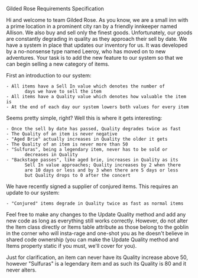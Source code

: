 
   Gilded Rose Requirements Specification


 Hi and welcome to team Gilded Rose. As you know, we are a small inn with
 a prime location in a prominent city ran by a friendly innkeeper named
 Allison. We also buy and sell only the finest goods. Unfortunately, our
 goods are constantly degrading in quality as they approach their sell by
 date. We have a system in place that updates our inventory for us. It
 was developed by a no-nonsense type named Leeroy, who has moved on to
 new adventures. Your task is to add the new feature to our system so that
 we can begin selling a new category of items.

 First an introduction to our system:

 	- All items have a Sell In value which denotes the number of
           days we have to sell the item
 	- All items have a Quality value which denotes how valuable the item is
 	- At the end of each day our system lowers both values for every item

 Seems pretty simple, right? Well this is where it gets interesting:

 	- Once the sell by date has passed, Quality degrades twice as fast
 	- The Quality of an item is never negative
 	- "Aged Brie" actually increases in Quality the older it gets
 	- The Quality of an item is never more than 50
 	- "Sulfuras", being a legendary item, never has to be sold or
           decreases in Quality
 	- "Backstage passes", like aged brie, increases in Quality as its
           Sell In value approaches; Quality increases by 2 when there
           are 10 days or less and by 3 when there are 5 days or less
           but Quality drops to 0 after the concert

 We have recently signed a supplier of conjured items. This requires an
 update to our system:

 	- "Conjured" items degrade in Quality twice as fast as normal items

 Feel free to make any changes to the Update Quality method and add any new
 code as long as everything still works correctly. However, do not alter
 the Item class directly or Items table attribute as those belong to the
 goblin in the corner who will insta-rage and one-shot you as he doesn't
 believe in shared code ownership (you can make the Update Quality method
 and Items property static if you must, we'll cover for you).

 Just for clarification, an item can never have its Quality increase
 above 50, however "Sulfuras" is a legendary item and as such its Quality
 is 80 and it never alters.

